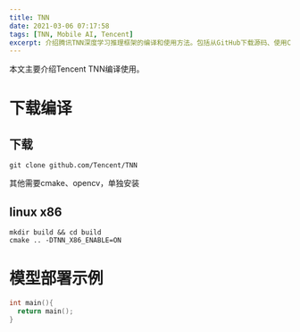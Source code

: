 ```yaml
---
title: TNN
date: 2021-03-06 07:17:58
tags: [TNN, Mobile AI, Tencent]
excerpt: 介绍腾讯TNN深度学习推理框架的编译和使用方法。包括从GitHub下载源码、使用CMake在Linux x86平台编译配置，以及提供基础的模型部署示例代码。
---
```

本文主要介绍Tencent TNN编译使用。

# 下载编译
## 下载
``` shell
git clone github.com/Tencent/TNN
```
其他需要cmake、opencv，单独安装
## linux x86
```
mkdir build && cd build
cmake .. -DTNN_X86_ENABLE=ON
```


# 模型部署示例
``` c
int main(){
  return main();
}
```